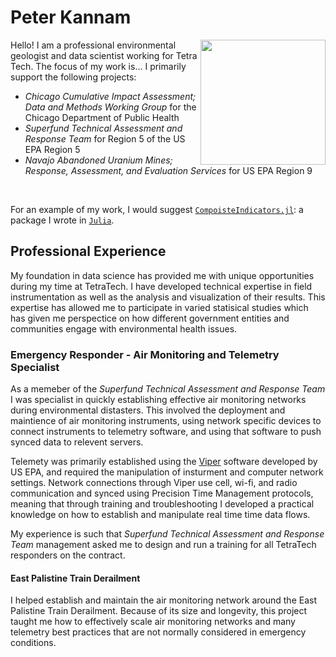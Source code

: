 # Peter Kannam 
<img src="docs\assests\images\peterkannam_headshot.png" align="right" width="200px"/>
Hello! I am a professional environmental geologist and data scientist working for Tetra Tech. The focus of my work is... I primarily support the following projects:

- *Chicago Cumulative Impact Assessment; Data and Methods Working Group* for the Chicago Department of Public Health
- *Superfund Technical Assessment and Response Team* for Region 5 of the US EPA Region 5
- *Navajo Abandoned Uranium Mines; Response, Assessment, and Evaluation Services* for US EPA Region 9
<br clear="left"/>

For an example of my work, I would suggest  [`CompoisteIndicators.jl`](https://github.com/peterkannam/CompositeIndicators.jl?tab=readme-ov-file#compositeindicatorsjl): a package I wrote in [`Julia`](https://julialang.org/).

## Professional Experience

My foundation in data science has provided me with unique opportunities during my time at TetraTech. I have developed technical expertise in field instrumentation as well as the analysis and visualization of their results. This expertise has allowed me to participate in varied statisical studies which has given me perspectice on how different government entities and communities engage with environmental health issues.

### Emergency Responder - Air Monitoring and Telemetry Specialist

As a memeber of the *Superfund Technical Assessment and Response Team* I was specialist in quickly establishing effective air monitoring networks during environmental distasters. This involved the deployment and maintience of air monitoring instruments, using network specific devices to connect instruments to telemetry software, and using that software to push synced data to relevent servers. 

Telemety was primarily established using the [Viper](https://response.epa.gov/site/site_profile.aspx?site_id=5033) software developed by US EPA, and required the manipulation of insturment and computer network settings. Network connections through Viper use cell, wi-fi, and radio communication and synced using Precision Time Management protocols, meaning that through training and troubleshooting I developed a practical knowledge on how to establish and manipulate real time time data flows.

My experience is such that *Superfund Technical Assessment and Response Team* management asked me to design and run a training for all TetraTech responders on the contract.

#### East Palistine Train Derailment 

I helped establish and maintain the air monitoring network around the East Palistine Train Derailment.  Because of its size and longevity, this project taught me how to effectively scale air monitoring networks and many telemetry best practices that are not normally considered in emergency conditions. 

